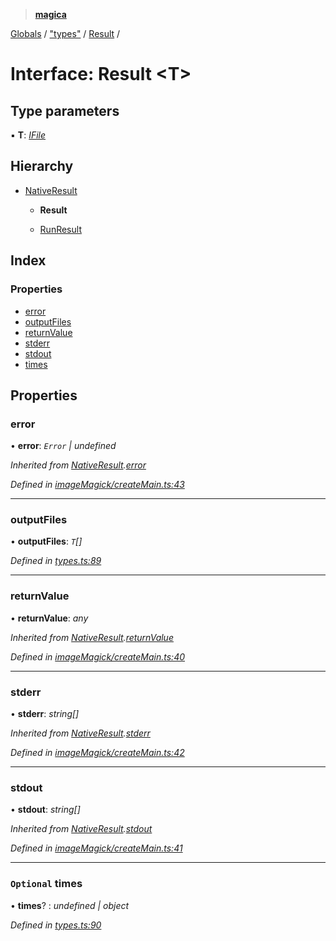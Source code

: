 > **[magica](../README.md)**

[Globals](../README.md) / ["types"](../modules/_types_.md) / [Result](_types_.result.md) /

# Interface: Result <**T**>

## Type parameters

▪ **T**: *[IFile](_types_.ifile.md)*

## Hierarchy

* [NativeResult](_imagemagick_createmain_.nativeresult.md)

  * **Result**

  * [RunResult](_types_.runresult.md)

## Index

### Properties

* [error](_types_.result.md#error)
* [outputFiles](_types_.result.md#outputfiles)
* [returnValue](_types_.result.md#returnvalue)
* [stderr](_types_.result.md#stderr)
* [stdout](_types_.result.md#stdout)
* [times](_types_.result.md#optional-times)

## Properties

###  error

• **error**: *`Error` | undefined*

*Inherited from [NativeResult](_imagemagick_createmain_.nativeresult.md).[error](_imagemagick_createmain_.nativeresult.md#error)*

*Defined in [imageMagick/createMain.ts:43](https://github.com/cancerberoSgx/magica/blob/c5226cf/src/imageMagick/createMain.ts#L43)*

___

###  outputFiles

• **outputFiles**: *`T`[]*

*Defined in [types.ts:89](https://github.com/cancerberoSgx/magica/blob/c5226cf/src/types.ts#L89)*

___

###  returnValue

• **returnValue**: *any*

*Inherited from [NativeResult](_imagemagick_createmain_.nativeresult.md).[returnValue](_imagemagick_createmain_.nativeresult.md#returnvalue)*

*Defined in [imageMagick/createMain.ts:40](https://github.com/cancerberoSgx/magica/blob/c5226cf/src/imageMagick/createMain.ts#L40)*

___

###  stderr

• **stderr**: *string[]*

*Inherited from [NativeResult](_imagemagick_createmain_.nativeresult.md).[stderr](_imagemagick_createmain_.nativeresult.md#stderr)*

*Defined in [imageMagick/createMain.ts:42](https://github.com/cancerberoSgx/magica/blob/c5226cf/src/imageMagick/createMain.ts#L42)*

___

###  stdout

• **stdout**: *string[]*

*Inherited from [NativeResult](_imagemagick_createmain_.nativeresult.md).[stdout](_imagemagick_createmain_.nativeresult.md#stdout)*

*Defined in [imageMagick/createMain.ts:41](https://github.com/cancerberoSgx/magica/blob/c5226cf/src/imageMagick/createMain.ts#L41)*

___

### `Optional` times

• **times**? : *undefined | object*

*Defined in [types.ts:90](https://github.com/cancerberoSgx/magica/blob/c5226cf/src/types.ts#L90)*